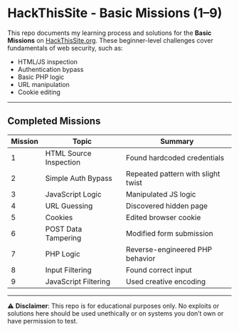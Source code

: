 # HackThisSite - Basic Missions (1–9)

This repo documents my learning process and solutions for the **Basic Missions** on [HackThisSite.org](https://www.hackthissite.org/). These beginner-level challenges cover fundamentals of web security, such as:

- HTML/JS inspection
- Authentication bypass
- Basic PHP logic
- URL manipulation
- Cookie editing

---

## Completed Missions

| Mission | Topic | Summary |
|--------|-------|---------|
| 1 | HTML Source Inspection | Found hardcoded credentials |
| 2 | Simple Auth Bypass | Repeated pattern with slight twist |
| 3 | JavaScript Logic | Manipulated JS logic |
| 4 | URL Guessing | Discovered hidden page |
| 5 | Cookies | Edited browser cookie |
| 6 | POST Data Tampering | Modified form submission |
| 7 | PHP Logic | Reverse-engineered PHP behavior |
| 8 | Input Filtering | Found correct input |
| 9 | JavaScript Filtering | Used creative encoding |

---

⚠️ **Disclaimer**: This repo is for educational purposes only. No exploits or solutions here should be used unethically or on systems you don’t own or have permission to test.
